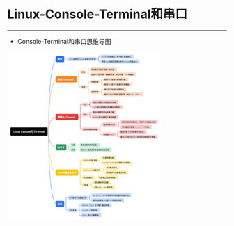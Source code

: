 # Linux-Console-Terminal和串口
---
- Console-Terminal和串口思维导图  
<img src="https://github.com/nihaostudy/Linux-Console-Terminal-/blob/main/1.png" width="70%">  



